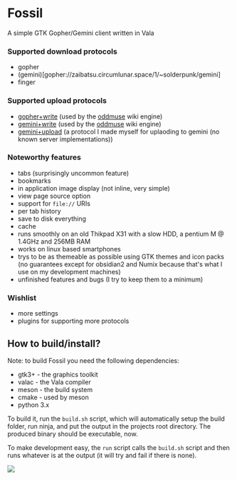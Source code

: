 # Fossil

A simple GTK Gopher/Gemini client written in Vala

### Supported download protocols
- gopher
- (gemini)[gopher://zaibatsu.circumlunar.space/1/~solderpunk/gemini]
- finger

### Supported upload protocols
- [gopher+write](https://alexschroeder.ch/wiki/2017-12-30_Gopher_Wiki) (used by the [oddmuse](https://oddmuse.org/) wiki engine)
- [gemini+write](https://alexschroeder.ch/wiki/2020-06-04_Gemini_Upload) (used by the [oddmuse](https://oddmuse.org/) wiki engine)
- [gemini+upload](https://alexschroeder.ch/wiki/Baschdels_spin_on_Gemini_uploading) (a protocol I made myself for uplaoding to gemini (no known server implementations))

### Noteworthy features
- tabs (surprisingly uncommon feature)
- bookmarks
- in application image display (not inline, very simple)
- view page source option
- support for `file://` URIs
- per tab history
- save to disk everything
- cache
- runs smoothly on an old Thikpad X31 with a slow HDD, a pentium M @ 1.4GHz and 256MB RAM
- works on linux based smartphones
- trys to be as themeable as possible using GTK themes and icon packs (no guarantees except for obsidian2 and Numix because that's what I use on my development machines)
- unfinished features and bugs (I try to keep them to a minimum)

### Wishlist
- more settings
- plugins for supporting more protocols

## How to build/install?
Note: to build Fossil you need the following dependencies:
- gtk3+ - the graphics toolkit
- valac - the Vala compiler
- meson - the build system
- cmake - used by meson
- python 3.x

To build it, run the `build.sh` script, which will automatically setup
the build folder, run ninja, and put the output in the projects root
directory. The produced binary should be executable, now.

To make development easy, the `run` script calls the `build.sh` script
and then runs whatever is at the output (it will try and fail if there is none).

![](https://cdn.discordapp.com/attachments/766326715244740618/824233938049695774/unknown.png)
